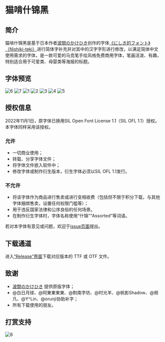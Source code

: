 # 猫啃什锦黑


## 简介

猫啃什锦黑是基于日本作者[波間のかけひき](https://twitter.com/Umihotarus)创作的字体[《にしき的フォント》（Nishiki-teki）](https://umihotaru.work/)进行简体字补充并对其中的汉字字形进行修改，以满足简体中文使用需求的字体，是一款可爱的马克笔手绘风格免费商用字体，笔画活泼、有趣，特别适合用于可爱类、母婴类等海报的标题。


## 字体预览
![6](image/对比-1.jpg)
![7](image/对比-2.jpg)
![1](image/展示-1.jpg)
![2](image/展示-2.jpg)
![3](image/展示-3.jpg)
![4](image/展示-4.jpg)
![5](image/特殊符号.jpg)

## 授权信息

2022年11月1日，原字体已换用SIL Open Font License 1.1（SIL OFL 1.1）授权。本字体同样采用该授权。

### 允许
- 一切商业使用；
- 转载、分享字体文件；
- 将字体文件嵌入软件中；
- 修改字体或制作衍生版本，衍生字体必须以SIL OFL 1.1发行。

### 不允许
- 将该字体作为商品进行售卖或进行变相收费（包括但不限于积分下载，与其他字体捆绑售卖，设置任何权限门槛等）；
- 用于违反国家法律和公序良俗的任何场景。
- 在制作衍生字体时，字体名称使用“什锦”“Assorted”等词语。

若对本字体有意见或问题，欢迎于[issue页面](https://github.com/Skr-ZERO/MaokenAssortedSans/issues)提出。

## 下载通道

进入[“Release”界面](https://github.com/Skr-ZERO/MaokenAssortedSans/releases)下载对应版本的 TTF 或 OTF 文件。

## 致谢

- [波間のかけひき](https://twitter.com/Umihotarus) 提供原版字体；
- @白日月球、@阿東東東東、@荆南字坊、@时光羊、@帆影Shadow、@频凡、@Y^Lin、@orunji协助补字；
- 所有下载使用的朋友。

## 打赏支持

![6](image/打赏.jpg)
